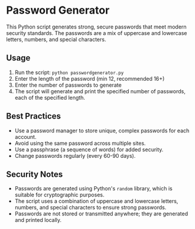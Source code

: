 Password Generator
================

This Python script generates strong, secure passwords that meet modern security standards. The passwords are a mix of uppercase and lowercase letters, numbers, and special characters.

Usage
-----

1. Run the script: `python passwordgenerator.py`
2. Enter the length of the password (min 12, recommended 16+)
3. Enter the number of passwords to generate
4. The script will generate and print the specified number of passwords, each of the specified length.

Best Practices
-------------

* Use a password manager to store unique, complex passwords for each account.
* Avoid using the same password across multiple sites.
* Use a passphrase (a sequence of words) for added security.
* Change passwords regularly (every 60-90 days).

Security Notes
-------------

* Passwords are generated using Python's `random` library, which is suitable for cryptographic purposes.
* The script uses a combination of uppercase and lowercase letters, numbers, and special characters to ensure strong passwords.
* Passwords are not stored or transmitted anywhere; they are generated and printed locally.
